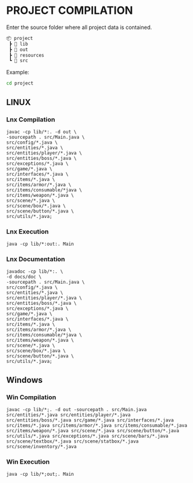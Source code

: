 # PROJECT COMPILATION

Enter the source folder where all project data is contained.

```sh
📦 project
 ┣ 📂 lib
 ┣ 📂 out
 ┣ 📂 resources
 ┗ 📂 src
```

Example:

```sh
cd project
```

## LINUX

### Lnx Compilation

```console
javac -cp lib/*:. -d out \
-sourcepath . src/Main.java \
src/config/*.java \
src/entities/*.java \
src/entities/player/*.java \
src/entities/boss/*.java \
src/exceptions/*.java \
src/game/*.java \
src/interfaces/*.java \
src/items/*.java \
src/items/armor/*.java \
src/items/consumable/*java \
src/items/weapon/*.java \
src/scene/*.java \
src/scene/box/*.java \
src/scene/button/*.java \
src/utils/*.java;
```

### Lnx Execution

```console
java -cp lib/*:out:. Main
```

### Lnx Documentation

```console
javadoc -cp lib/*:. \
-d docs/doc \
-sourcepath . src/Main.java \
src/config/*.java \
src/entities/*.java \
src/entities/player/*.java \
src/entities/boss/*.java \
src/exceptions/*.java \
src/game/*.java \
src/interfaces/*.java \
src/items/*.java \
src/items/armor/*.java \
src/items/consumable/*java \
src/items/weapon/*.java \
src/scene/*.java \
src/scene/box/*.java \
src/scene/button/*.java \
src/utils/*.java;
```

## Windows

### Win Compilation

```console
javac -cp lib/*;. -d out -sourcepath . src/Main.java src/entities/*.java src/entities/player/*.java src/entities/boss/*.java src/game/*.java src/interfaces/*.java src/items/*.java src/items/armor/*.java src/items/consumable/*.java src/items/weapon/*.java src/scene/*.java src/scene/button/*.java src/utils/*.java src/exceptions/*.java src/scene/bars/*.java src/scene/textbox/*.java src/scene/statbox/*.java src/scene/inventory/*.java
```

### Win Execution

```console
java -cp lib/*;out;. Main
```
